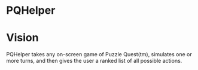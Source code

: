 PQHelper
========

Vision
======

PQHelper takes any on-screen game of Puzzle Quest(tm), simulates one or more
 turns, and then gives the user a ranked list of all possible actions.
